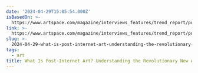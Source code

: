 ```yaml
---
date: '2024-04-29T15:05:54.000Z'
isBasedOn: >-
  https://www.artspace.com/magazine/interviews_features/trend_report/post_internet_art-52138
link: >-
  https://www.artspace.com/magazine/interviews_features/trend_report/post_internet_art-52138
slug: >-
  2024-04-29-what-is-post-internet-art-understanding-the-revolutionary-new-art-movement
tags:
  - art
title: What Is Post-Internet Art? Understanding the Revolutionary New Art Movement
---
```


